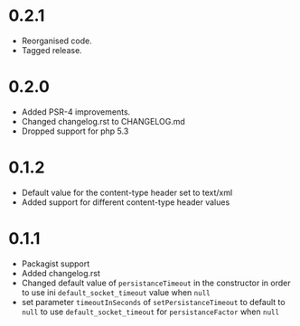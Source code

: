 # 0.2.1
* Reorganised code.
* Tagged release.

# 0.2.0
* Added PSR-4 improvements.
* Changed changelog.rst to CHANGELOG.md
* Dropped support for php 5.3

# 0.1.2
* Default value for the content-type header set to text/xml
* Added support for different content-type header values

# 0.1.1
* Packagist support
* Added changelog.rst
* Changed default value of `persistanceTimeout` in the constructor in order to
use ini `default_socket_timeout` value when `null`
* set parameter `timeoutInSeconds` of `setPersistanceTimeout` to default to
`null` to use `default_socket_timeout` for `persistanceFactor` when `null`
